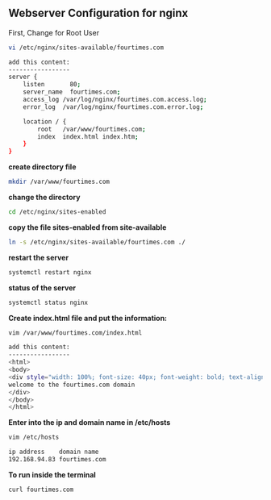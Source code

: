 ## Webserver Configuration for nginx
First, Change for Root User
```bash
vi /etc/nginx/sites-available/fourtimes.com

add this content:
-----------------
server {
    listen       80;
    server_name  fourtimes.com;
    access_log /var/log/nginx/fourtimes.com.access.log;
    error_log  /var/log/nginx/fourtimes.com.error.log;

    location / {
        root   /var/www/fourtimes.com;
        index  index.html index.htm;
    }
}
```

**create directory file**

```bash
mkdir /var/www/fourtimes.com
```

**change the directory**

```bash
cd /etc/nginx/sites-enabled
```
**copy the file sites-enabled from site-available**
```bash
ln -s /etc/nginx/sites-available/fourtimes.com ./
```

**restart the server**

```bash
systemctl restart nginx
```
**status of the server**
```bash
systemctl status nginx
```
**Create index.html file and put the information:**
```bash
vim /var/www/fourtimes.com/index.html

add this content:
-----------------
<html>
<body>
<div style="width: 100%; font-size: 40px; font-weight: bold; text-align: center;">
welcome to the fourtimes.com domain
</div>
</body>
</html>
```
**Enter into the ip and domain name in /etc/hosts**
```bash
vim /etc/hosts

ip address    domain name
192.168.94.83 fourtimes.com
```
**To run inside the terminal**
```bash
curl fourtimes.com
```
